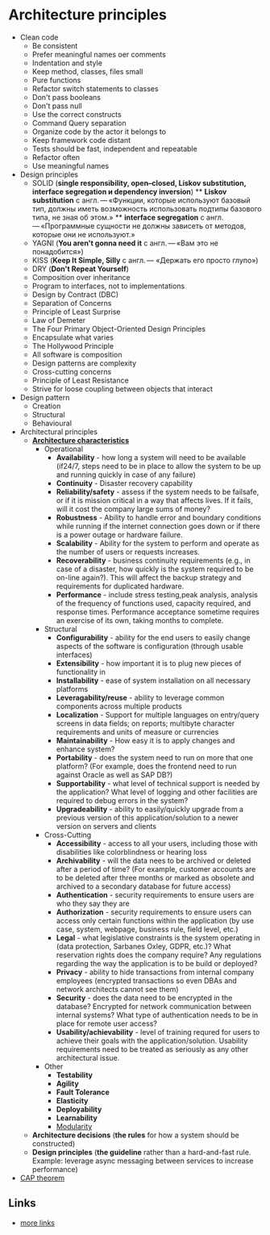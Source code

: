 # Architecture principles

* Clean code
    * Be consistent
    * Prefer meaningful names oer comments
    * Indentation and style
    * Keep method, classes, files small
    * Pure functions 
    * Refactor switch statements to classes
    * Don't pass booleans 
    * Don't pass null
    * Use the correct constructs
    * Command Query separation
    * Organize code by the actor it belongs to
    * Keep framework code distant
    * Tests should be fast, independent and repeatable
    * Refactor often
    * Use meaningful names
* Design principles
    * SOLID (**single responsibility, open–closed, Liskov substitution, interface segregation и dependency inversion**)
    ** **Liskov substitution** с англ. — «Функции, которые используют базовый тип, должны иметь возможность использовать подтипы базового типа, не зная об этом.»
    ** **interface segregation** с англ. — «Программные сущности не должны зависеть от методов, которые они не используют.»
    * YAGNI (**You aren't gonna need it** с англ. — «Вам это не понадобится»)
    * KISS (**Keep It Simple, Silly** с англ. — «Держать его просто глупо»)
    * DRY (**Don't Repeat Yourself**)
    * Composition over inheritance
    * Program to interfaces, not to implementations
    * Design by Contract (DBC)
    * Separation of Concerns
    * Principle of Least Surprise
    * Law of Demeter
    * The Four Primary Object-Oriented Design Principles
    * Encapsulate what varies
    * The Hollywood Principle
    * All software is composition
    * Design patterns are complexity
    * Cross-cutting concerns
    * Principle of Least Resistance
    * Strive for loose coupling between objects that interact
* Design pattern 
    * Creation
    * Structural
    * Behavioural
* Architectural principles
    * **[Architecture characteristics](characteristics/description.md)**
        * Operational
            * **Availability** - how long a system will need to be available (if24/7, steps need to be in place to allow the 
            system to be up and running quickly in case of any failure)
            * **Continuity** - Disaster recovery capability
            * **Reliability/safety** - assess if the system needs to be failsafe, or if it is mission critical
            in a way that affects lives. If it fails, will it cost the company large sums of money?
            * **Robustness** - Ability to handle error and boundary conditions while running if the internet connection goes
            down or if there is a power outage or hardware failure.
            * **Scalability** - Ability for the system to perform and operate as the number of users or requests increases.
            * **Recoverability** - business continuity requirements (e.g., in case of a disaster, how quickly is the system 
            required to be on-line again?). This will affect the backup strategy and requirements for duplicated hardware.
            * **Performance** - include stress testing,peak analysis, analysis of the frequency of functions used,
            capacity required, and response times. Performance acceptance sometime requires an exercise of its own,
            taking months to complete.  
        * Structural
            * **Configurability** - ability for the end users to easily change aspects of the software is configuration
             (through usable interfaces)
            * **Extensibility** - how important it is to plug new pieces of functionality in
            * **Installability** - ease of system installation on all necessary platforms
            * **Leveragability/reuse** - ability to leverage common components across multiple products
            * **Localization** - Support for multiple languages on entry/query screens in data fields; 
            on reports; multibyte character requirements and units of measure or currencies
            * **Maintainability** - How easy it is to apply changes and enhance system?
            * **Portability** - does the system need to run on more that one platform?
            (For example, does the frontend need to run against Oracle as well as SAP DB?)
            * **Supportability** - what level of technical support is needed by the application? What level of logging
            and other facilities are required to debug errors in the system?
            * **Upgradeability** - ability to easily/quickly upgrade from a previous version of this
            application/solution to a newer version on servers and clients
        * Cross-Cutting
            * **Accessibility** - access to all your users, including those with disabilities like
            colorblindness or hearing loss
            * **Archivability** - will the data nees to be archived or deleted after a period of time? (For example, 
            customer accounts are to be deleted after three months or marked as obsolete and archived
            to a secondary database for future access)
            * **Authentication** - security requirements to ensure users are who they say they are
            * **Authorization** - security requirements to ensure users can access only certain functions within the
            application (by use case, system, webpage, business rule, field level, etc.)
            * **Legal** - what legislative constraints is the system operating in 
            (data protection, Sarbanes Oxley, GDPR, etc.)? What reservation rights does the company require?
            Any regulations regarding the way the application is to be build or deployed?
            * **Privacy** - ability to hide transactions from internal company employees (encrypted transactions
            so even DBAs and network architects cannot see them)
            * **Security** - does the data need to be encrypted in the database? Encrypted for network
            communication between internal systems? What type of authentication needs to be in place for remote user access? 
            * **Usability/achievability** - level of training requred for users to achieve their goals with
            the application/solution. Usability requirements need to be treated as seriously as 
            any other architectural issue.
        * Other
            * **Testability**
            * **Agility**
            * **Fault Tolerance**
            * **Elasticity**
            * **Deployability**
            * **Learnability**
            * [Modularity](characteristics/modularity.md) 
    * **Architecture decisions** (**the rules** for how a system should be constructed)
    * **Design principles** (**the guideline** rather than a hard-and-fast rule. Example: 
    leverage async messaging between services to increase performance)
* [CAP theorem](cap-theorem.md)

## Links

* [more links](links.md)

